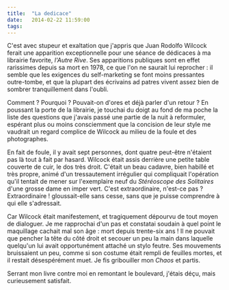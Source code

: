 ```yaml
---
title:  "La dedicace"
date:   2014-02-22 11:59:00
tags:   
---
```


C'est avec stupeur et exaltation que j'appris que Juan Rodolfo Wilcock
ferait une apparition exceptionnelle pour une séance de dédicaces à ma
librairie favorite, *l'Autre Rive*. Ses apparitions publiques sont en
effet rarissimes depuis sa mort en 1978, ce que l'on ne saurait lui
reprocher : il semble que les exigences du self-marketing se font
moins pressantes outre-tombe, et que la plupart des écrivains ad
patres vivent assez bien de sombrer tranquillement dans l'oubli.


Comment ? Pourquoi ? Pouvait-on d'ores et déjà parler d'un retour ? En
poussant la porte de la librairie, je touchai du doigt au fond de ma
poche la liste des questions que j'avais passé une partie de la nuit à
reformuler, espérant plus ou moins consciemment que la concision de
leur style me vaudrait un regard complice de Wilcock au milieu de la
foule et des photographes.


En fait de foule, il y avait sept personnes, dont quatre peut-être
n'étaient pas là tout à fait par hasard. Wilcock était assis derrière
une petite table couverte de cuir, le dos très droit. C'était un beau
cadavre, bien habillé et très propre, animé d'un tressautement
irrégulier qui compliquait l'opération qu'il tentait de mener sur
l'exemplaire neuf du *Stéréoscope des Solitaires* d'une grosse
dame en imper vert. C'est extraordinaire, n'est-ce pas ?
Extraordinaire ! gloussait-elle sans cesse, sans que je puisse
comprendre à qui elle s'adressait.


Car Wilcock était manifestement, et tragiquement dépourvu de tout
moyen de dialoguer. Je me rapprochai d'un pas et constatai soudain à
quel point le maquillage cachait mal son âge : mort depuis trente-six
ans ! Il ne pouvait que pencher la tête du côté droit et secouer un
peu la main dans laquelle quelqu'un lui avait opportunément attaché un
stylo feutre. Ses mouvements bruissaient un peu, comme si son costume
était rempli de feuilles mortes, et il restait désespérément muet. Je
fis gribouiller mon *Chaos* et partis.


Serrant mon livre contre moi en remontant le boulevard, j'étais déçu,
mais curieusement satisfait.
